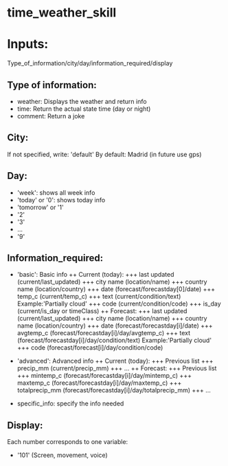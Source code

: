 # time_weather_skill

# Inputs:
Type_of_information/city/day/information_required/display

## Type of information:
+ weather: Displays the weather and return info
+ time: Return the actual state time (day or night)
+ comment: Return a joke

## City:
If not specified, write: 'default'
By default: Madrid (in future use gps)


## Day:
+ 'week': shows all week info
+ 'today' or '0': shows today info
+ 'tomorrow' or '1'
+ '2'
+ '3'
+ ...
+ '9'


## Information_required:
+ 'basic': Basic info
++ Current (today):
+++ last updated (current/last_updated)
+++ city name (location/name)
+++ country name (location/country)
+++ date (forecast/forecastday[0]/date)
+++ temp_c (current/temp_c)
+++ text (current/condition/text) Example:'Partially cloud'
+++ code (current/condition/code)
+++ is_day (current/is_day or timeClass)
++ Forecast:
+++ last updated (current/last_updated)
+++ city name (location/name)
+++ country name (location/country)
+++ date (forecast/forecastday[i]/date)
+++ avgtemp_c (forecast/forecastday[i]/day/avgtemp_c)
+++ text (forecast/forecastday[i]/day/condition/text) Example:'Partially cloud'
+++ code (forecast/forecast[i]/day/condition/code)

+ 'advanced': Advanced info
++ Current (today):
+++ Previous list
+++ precip_mm (current/precip_mm)
+++ ...
++ Forecast:
+++ Previous list
+++ mintemp_c (forecast/forecastday[i]/day/mintemp_c)
+++ maxtemp_c (forecast/forecastday[i]/day/maxtemp_c)
+++ totalprecip_mm (forecast/forecastday[i]/day/totalprecip_mm)
+++ ...

+ specific_info: specify the info needed


## Display:
Each number corresponds to one variable:
+ '101' (Screen, movement, voice)